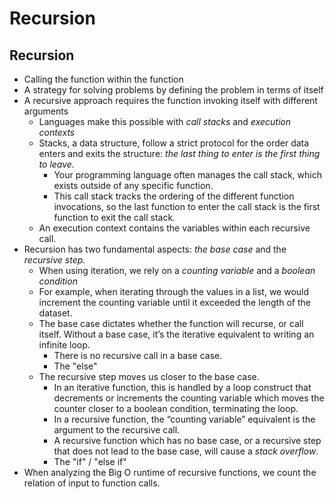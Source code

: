 # Recursion

## Recursion
- Calling the function within the function
- A strategy for solving problems by defining the problem in terms of itself
- A recursive approach requires the function invoking itself with different arguments
    - Languages make this possible with <i>call stacks</i> and <i>execution contexts</i>
    - Stacks, a data structure, follow a strict protocol for the order data enters and exits the structure: <i>the last thing to enter is the first thing to leave.</i>
        - Your programming language often manages the call stack, which exists outside of any specific function. 
        - This call stack tracks the ordering of the different function invocations, so the last function to enter the call stack is the first function to exit the call stack.
    - An execution context contains the variables within each recursive call.
- Recursion has two fundamental aspects: <i>the base case</i> and the <i>recursive step.</i>
    - When using iteration, we rely on a <i>counting variable</i> and a <i>boolean condition</i>
    - For example, when iterating through the values in a list, we would increment the counting variable until it exceeded the length of the dataset.
    - The base case dictates whether the function will recurse, or call itself. Without a base case, it’s the iterative equivalent to writing an infinite loop.
        - There is no recursive call in a base case.
        - The "else"
    - The recursive step moves us closer to the base case. 
        - In an iterative function, this is handled by a loop construct that decrements or increments the counting variable which moves the counter closer to a boolean condition, terminating the loop.
        - In a recursive function, the “counting variable” equivalent is the argument to the recursive call.
        - A recursive function which has no base case, or a recursive step that does not lead to the base case, will cause a <i>stack overflow</i>.
        - The "if" / "else if"
- When analyzing the Big O runtime of recursive functions, we count the relation of input to function calls.